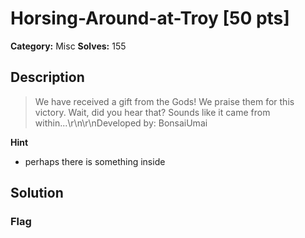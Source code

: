 # Horsing-Around-at-Troy [50 pts]

**Category:** Misc
**Solves:** 155

## Description
>We have received a gift from the Gods! We praise them for this victory. Wait, did you hear that? Sounds like it came from within...\r\n\r\nDeveloped by: BonsaiUmai

**Hint**
* perhaps there is something inside

## Solution

### Flag


